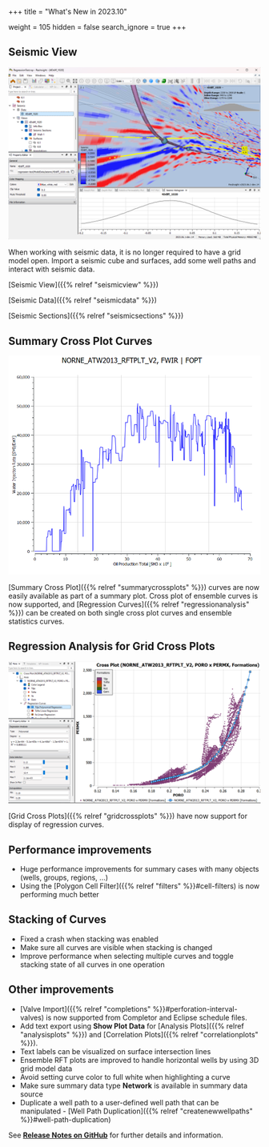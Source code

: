 +++
title = "What's New in 2023.10"

weight = 105
hidden = false
search_ignore = true
+++



## Seismic View
![](/images/3d-main-window/SeismicView.png)

When working with seismic data, it is no longer required to have a grid model open. Import a seismic cube and surfaces, add some well paths and interact with seismic data.

[Seismic View]({{% relref "seismicview" %}})

[Seismic Data]({{% relref "seismicdata" %}})

[Seismic Sections]({{% relref "seismicsections" %}})
 

## Summary Cross Plot Curves
![](/images/plot-window/SummaryCrossPlot.png)

[Summary Cross Plot]({{% relref "summarycrossplots" %}}) curves are now easily available as part of a summary plot. Cross plot of ensemble curves is now supported, and [Regression Curves]({{% relref "regressionanalysis" %}}) can be created on both single cross plot curves and ensemble statistics curves.

## Regression Analysis for Grid Cross Plots
![](/images/plot-window/GridCrossPlot_RegressionCurve.png)

[Grid Cross Plots]({{% relref "gridcrossplots" %}}) have now support for display of regression curves.

## Performance improvements
- Huge performance improvements for summary cases with many objects (wells, groups, regions, ...)
- Using the [Polygon Cell Filter]({{% relref "filters" %}}#cell-filters) is now performing much better

## Stacking of Curves
- Fixed a crash when stacking was enabled
- Make sure all curves are visible when stacking is changed
- Improve performance when selecting multiple curves and toggle stacking state of all curves in one operation

## Other improvements

- [Valve Import]({{% relref "completions" %}}#perforation-interval-valves) is now supported from Completor and Eclipse schedule files.
- Add text export using **Show Plot Data** for [Analysis Plots]({{% relref "analysisplots" %}}) and [Correlation Plots]({{% relref "correlationplots" %}}).
- Text labels can be visualized on surface intersection lines
- Ensemble RFT plots are improved to handle horizontal wells by using 3D grid model data
- Avoid setting curve color to full white when highlighting a curve
- Make sure summary data type **Network** is available in summary data source
- Duplicate a well path to a user-defined well path that can be manipulated - [Well Path Duplication]({{% relref "createnewwellpaths" %}}#well-path-duplication)


See [**Release Notes on GitHub**](https://github.com/OPM/ResInsight/releases/) for further details and information.